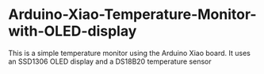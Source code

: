 # Arduino-Xiao-Temperature-Monitor-with-OLED-display
This is a simple temperature monitor using the Arduino Xiao board. It uses an SSD1306 OLED display and a DS18B20 temperature sensor
